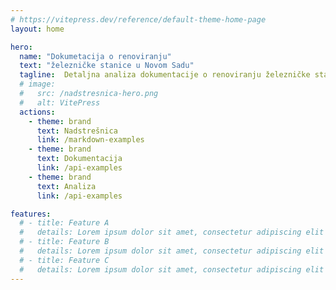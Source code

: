 ```yaml
---
# https://vitepress.dev/reference/default-theme-home-page
layout: home

hero:
  name: "Dokumetacija o renoviranju"
  text: "železničke stanice u Novom Sadu"
  tagline:  Detaljna analiza dokumentacije o renoviranju železničke stanice u Novom Sadu
  # image:
  #   src: /nadstresnica-hero.png
  #   alt: VitePress
  actions:
    - theme: brand
      text: Nadstrešnica
      link: /markdown-examples
    - theme: brand
      text: Dokumentacija
      link: /api-examples
    - theme: brand
      text: Analiza
      link: /api-examples

features:
  # - title: Feature A
  #   details: Lorem ipsum dolor sit amet, consectetur adipiscing elit
  # - title: Feature B
  #   details: Lorem ipsum dolor sit amet, consectetur adipiscing elit
  # - title: Feature C
  #   details: Lorem ipsum dolor sit amet, consectetur adipiscing elit
---
```



